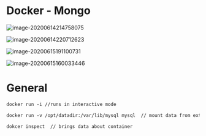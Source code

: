 

# Docker - Mongo

![image-20200614214758075](C:\Users\gmalarski\AppData\Roaming\Typora\typora-user-images\image-20200614214758075.png)



![image-20200614220712623](C:\Users\gmalarski\AppData\Roaming\Typora\typora-user-images\image-20200614220712623.png)

![image-20200615191100731](C:\Users\gmalarski\AppData\Roaming\Typora\typora-user-images\image-20200615191100731.png)



![image-20200615160033446](C:\Users\gmalarski\AppData\Roaming\Typora\typora-user-images\image-20200615160033446.png)

# General



```dockerfile
docker run -i //runs in interactive mode
```

```dockerfile
docker run -v /opt/datadir:/var/lib/mysql mysql  // mount data from external docker directory to internal docker direcotry
```

```
dokcer inspect  // brings data about container
```

